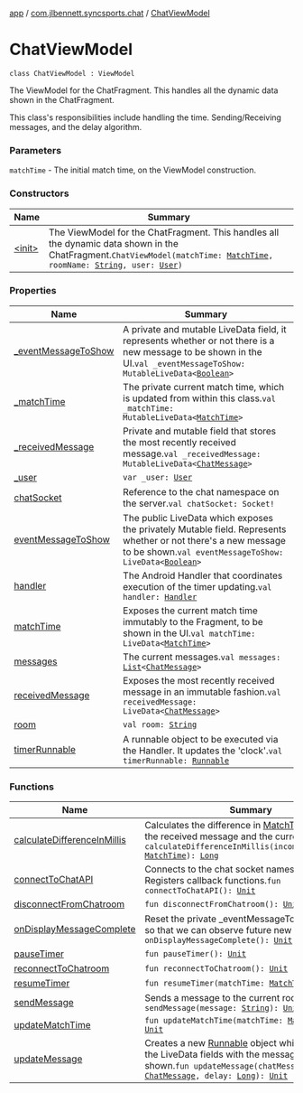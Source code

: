[app](../../index.md) / [com.jlbennett.syncsports.chat](../index.md) / [ChatViewModel](./index.md)

# ChatViewModel

`class ChatViewModel : ViewModel`

The ViewModel for the ChatFragment. This handles all the dynamic data shown in the ChatFragment.

This class's responsibilities include handling the time. Sending/Receiving messages, and the delay algorithm.

### Parameters

`matchTime` - The initial match time, on the ViewModel construction.

### Constructors

| Name | Summary |
|---|---|
| [&lt;init&gt;](-init-.md) | The ViewModel for the ChatFragment. This handles all the dynamic data shown in the ChatFragment.`ChatViewModel(matchTime: `[`MatchTime`](../../com.jlbennett.syncsports.util/-match-time/index.md)`, roomName: `[`String`](https://kotlinlang.org/api/latest/jvm/stdlib/kotlin/-string/index.html)`, user: `[`User`](../../com.jlbennett.syncsports.util/-user/index.md)`)` |

### Properties

| Name | Summary |
|---|---|
| [_eventMessageToShow](_event-message-to-show.md) | A private and mutable LiveData field, it represents whether or not there is a new message to be shown in the UI.`val _eventMessageToShow: MutableLiveData<`[`Boolean`](https://kotlinlang.org/api/latest/jvm/stdlib/kotlin/-boolean/index.html)`>` |
| [_matchTime](_match-time.md) | The private current match time, which is updated from within this class.`val _matchTime: MutableLiveData<`[`MatchTime`](../../com.jlbennett.syncsports.util/-match-time/index.md)`>` |
| [_receivedMessage](_received-message.md) | Private and mutable field that stores the most recently received message.`val _receivedMessage: MutableLiveData<`[`ChatMessage`](../-chat-message/index.md)`>` |
| [_user](_user.md) | `var _user: `[`User`](../../com.jlbennett.syncsports.util/-user/index.md) |
| [chatSocket](chat-socket.md) | Reference to the chat namespace on the server.`val chatSocket: Socket!` |
| [eventMessageToShow](event-message-to-show.md) | The public LiveData which exposes the privately Mutable field. Represents whether or not there's a new message to be shown.`val eventMessageToShow: LiveData<`[`Boolean`](https://kotlinlang.org/api/latest/jvm/stdlib/kotlin/-boolean/index.html)`>` |
| [handler](handler.md) | The Android Handler that coordinates execution of the timer updating.`val handler: `[`Handler`](https://developer.android.com/reference/android/os/Handler.html) |
| [matchTime](match-time.md) | Exposes the current match time immutably to the Fragment, to be shown in the UI.`val matchTime: LiveData<`[`MatchTime`](../../com.jlbennett.syncsports.util/-match-time/index.md)`>` |
| [messages](messages.md) | The current messages.`val messages: `[`List`](https://kotlinlang.org/api/latest/jvm/stdlib/kotlin.collections/-list/index.html)`<`[`ChatMessage`](../-chat-message/index.md)`>` |
| [receivedMessage](received-message.md) | Exposes the most recently received message in an immutable fashion.`val receivedMessage: LiveData<`[`ChatMessage`](../-chat-message/index.md)`>` |
| [room](room.md) | `val room: `[`String`](https://kotlinlang.org/api/latest/jvm/stdlib/kotlin/-string/index.html) |
| [timerRunnable](timer-runnable.md) | A runnable object to be executed via the Handler. It updates the 'clock'.`val timerRunnable: `[`Runnable`](https://docs.oracle.com/javase/6/docs/api/java/lang/Runnable.html) |

### Functions

| Name | Summary |
|---|---|
| [calculateDifferenceInMillis](calculate-difference-in-millis.md) | Calculates the difference in [MatchTime](../../com.jlbennett.syncsports.util/-match-time/index.md) between the received message and the current user.`fun calculateDifferenceInMillis(incomingMatchTime: `[`MatchTime`](../../com.jlbennett.syncsports.util/-match-time/index.md)`): `[`Long`](https://kotlinlang.org/api/latest/jvm/stdlib/kotlin/-long/index.html) |
| [connectToChatAPI](connect-to-chat-a-p-i.md) | Connects to the chat socket namespace. Registers callback functions.`fun connectToChatAPI(): `[`Unit`](https://kotlinlang.org/api/latest/jvm/stdlib/kotlin/-unit/index.html) |
| [disconnectFromChatroom](disconnect-from-chatroom.md) | `fun disconnectFromChatroom(): `[`Unit`](https://kotlinlang.org/api/latest/jvm/stdlib/kotlin/-unit/index.html) |
| [onDisplayMessageComplete](on-display-message-complete.md) | Reset the private _eventMessageToShow to false, so that we can observe future new messages.`fun onDisplayMessageComplete(): `[`Unit`](https://kotlinlang.org/api/latest/jvm/stdlib/kotlin/-unit/index.html) |
| [pauseTimer](pause-timer.md) | `fun pauseTimer(): `[`Unit`](https://kotlinlang.org/api/latest/jvm/stdlib/kotlin/-unit/index.html) |
| [reconnectToChatroom](reconnect-to-chatroom.md) | `fun reconnectToChatroom(): `[`Unit`](https://kotlinlang.org/api/latest/jvm/stdlib/kotlin/-unit/index.html) |
| [resumeTimer](resume-timer.md) | `fun resumeTimer(matchTime: `[`MatchTime`](../../com.jlbennett.syncsports.util/-match-time/index.md)`): `[`Unit`](https://kotlinlang.org/api/latest/jvm/stdlib/kotlin/-unit/index.html) |
| [sendMessage](send-message.md) | Sends a message to the current room.`fun sendMessage(message: `[`String`](https://kotlinlang.org/api/latest/jvm/stdlib/kotlin/-string/index.html)`): `[`Unit`](https://kotlinlang.org/api/latest/jvm/stdlib/kotlin/-unit/index.html) |
| [updateMatchTime](update-match-time.md) | `fun updateMatchTime(matchTime: `[`MatchTime`](../../com.jlbennett.syncsports.util/-match-time/index.md)`): `[`Unit`](https://kotlinlang.org/api/latest/jvm/stdlib/kotlin/-unit/index.html) |
| [updateMessage](update-message.md) | Creates a new [Runnable](https://docs.oracle.com/javase/6/docs/api/java/lang/Runnable.html) object which updates the LiveData fields with the message to be shown.`fun updateMessage(chatMessage: `[`ChatMessage`](../-chat-message/index.md)`, delay: `[`Long`](https://kotlinlang.org/api/latest/jvm/stdlib/kotlin/-long/index.html)`): `[`Unit`](https://kotlinlang.org/api/latest/jvm/stdlib/kotlin/-unit/index.html) |
